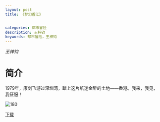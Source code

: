 ```yaml
---
layout: post
title: 《梦幻香江》


categories: 都市冒险
description: 王梓钧
keywords: 都市冒险，王梓钧
---
```


*王梓钧*

# 简介

1979年，康剑飞游过深圳湾，踏上这片纸迷金醉的土地——香港。我来，我见，我征服！

![180](http://tvax3.sinaimg.cn/large/008dGP0Fgy1gtybmfu88yj304605kwei.jpg)

[下载](https://link.jscdn.cn/1drv/aHR0cHM6Ly8xZHJ2Lm1zL3QvcyFBaGU2R2dNWmVFb2poSFdkU2RTempyeHNMVDdEP2U9TlpxWHYw.txt)
